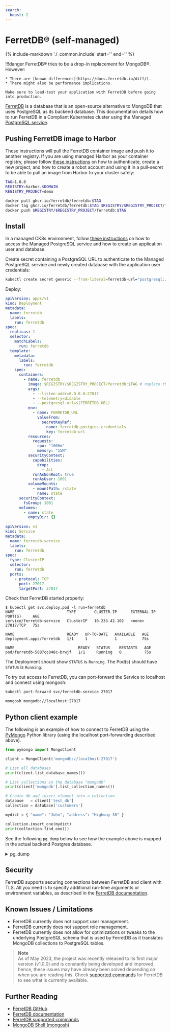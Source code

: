 ```yaml
---
search:
  boost: 2
---
```

# FerretDB® (self-managed)

{%
   include-markdown './_common.include'
   start='<!--disclaimer-start-->'
   end='<!--disclaimer-end-->'
%}

!!!danger
FerretDB® tries to be a drop-in replacement for MongoDB®. However:

    * There are [known differences](https://docs.ferretdb.io/diff/).
    * There might also be performance implications.

    Make sure to load-test your application with FerretDB before going into production.

[FerretDB](https://www.ferretdb.com/) is a database that is an open-source alternative to MongoDB that uses PostgreSQL as its backend database. This documentation details how to run FerretDB in a Compliant Kubernetes cluster using the Managed [PostgreSQL service](../additional-services/postgresql.md).

## Pushing FerretDB image to Harbor

These instructions will pull the FerretDB container image and push it to another registry. If you are using managed Harbor as your container registry, please follow [these instructions](../deploy.md) on how to authenticate, create a new project, and how to create a robot account and using it in a pull-secret to be able to pull an image from Harbor to your cluster safely:

```sh
TAG=1.0.0
REGISTRY=harbor.$DOMAIN
REGISTRY_PROJECT=demo

docker pull ghcr.io/ferretdb/ferretdb:$TAG
docker tag ghcr.io/ferretdb/ferretdb:$TAG $REGISTRY/$REGISTRY_PROJECT/ferretdb:$TAG
docker push $REGISTRY/$REGISTRY_PROJECT/ferretdb:$TAG
```

## Install

In a managed CK8s environment, follow [these instructions](../additional-services/postgresql.md#getting-access) on how to access the Managed PostgreSQL service and how to create an application user and database.

Create secret containing a PostgreSQL URL to authenticate to the Managed PostgreSQL service and newly created database with the application user credentials:

```sh
kubectl create secret generic --from-literal=ferretdb-url="postgresql://$APP_USERNAME:$APP_PASSWORD@$PGHOST:$PGPORT/$APP_DATABASE" ferretdb-postgres-credentials
```

Deploy:

```yaml
apiVersion: apps/v1
kind: Deployment
metadata:
  name: ferretdb
  labels:
    run: ferretdb
spec:
  replicas: 1
  selector:
    matchLabels:
      run: ferretdb
  template:
    metadata:
      labels:
        run: ferretdb
    spec:
      containers:
        - name: ferretdb
          image: $REGISTRY/$REGISTRY_PROJECT/ferretdb:$TAG # replace this
          args:
            - --listen-addr=0.0.0.0:27017
            - --telemetry=disable
            - --postgresql-url=$(FERRETDB_URL)
          env:
            - name: FERRETDB_URL
              valueFrom:
                secretKeyRef:
                  name: ferretdb-postgres-credentials
                  key: ferretdb-url
          resources:
            requests:
              cpu: "1000m"
              memory: "15M"
          securityContext:
            capabilities:
              drop:
                - ALL
            runAsNonRoot: true
            runAsUser: 1001
          volumeMounts:
            - mountPath: /state
              name: state
      securityContext:
        fsGroup: 1001
      volumes:
        - name: state
          emptyDir: {}
---
apiVersion: v1
kind: Service
metadata:
  name: ferretdb-service
  labels:
    run: ferretdb
spec:
  type: ClusterIP
  selector:
    run: ferretdb
  ports:
    - protocol: TCP
      port: 27017
      targetPort: 27017
```

Check that FerretDB started properly:

```console
$ kubectl get svc,deploy,pod -l run=ferretdb
NAME                       TYPE        CLUSTER-IP      EXTERNAL-IP   PORT(S)     AGE
service/ferretdb-service   ClusterIP   10.233.42.102   <none>        27017/TCP   75s

NAME                       READY   UP-TO-DATE   AVAILABLE   AGE
deployment.apps/ferretdb   1/1     1            1           75s

NAME                            READY   STATUS    RESTARTS   AGE
pod/ferretdb-5887cc848c-brwjf   1/1     Running   0          75s
```

The Deployment should show `STATUS` is `Running`. The Pod(s) should have `STATUS` is `Running`.

To try out access to FerretDB, you can port-forward the Service to localhost and connect using mongosh:

```sh
kubectl port-forward svc/ferretdb-service 27017

mongosh mongodb://localhost:27017
```

## Python client example

The following is an example of how to connect to FerretDB using the [PyMongo](https://pymongo.readthedocs.io/en/stable/) Python library (using the localhost port-forwarding described above).

```python
from pymongo import MongoClient

client = MongoClient('mongodb://localhost:27017')

# List all databases
print(client.list_database_names())

# List collections in the database "mongodb"
print(client['mongodb'].list_collection_names())

# Create db and insert element into a collection
database   = client['test_db']
collection = database['customers']

mydict = { "name": "John", "address": "Highway 38" }

collection.insert_one(mydict)
print(collection.find_one())
```

See the following `pg_dump` below to see how the example above is mapped in the actual backend Postgres database.

<details>
<summary>pg_dump</summary>

```sql
--
-- PostgreSQL database dump
--

-- Dumped from database version 14.6 (Ubuntu 14.6-1.pgdg22.04+1)
-- Dumped by pg_dump version 15.1 (Ubuntu 15.1-1.pgdg22.04+1)

SET statement_timeout = 0;
SET lock_timeout = 0;
SET idle_in_transaction_session_timeout = 0;
SET client_encoding = 'UTF8';
SET standard_conforming_strings = on;
SELECT pg_catalog.set_config('search_path', '', false);
SET check_function_bodies = false;
SET xmloption = content;
SET client_min_messages = warning;
SET row_security = off;

--
-- Name: test_db; Type: SCHEMA; Schema: -; Owner: ferretdb
--

CREATE SCHEMA test_db;


ALTER SCHEMA test_db OWNER TO ferretdb;

SET default_tablespace = '';

SET default_table_access_method = heap;

--
-- Name: _ferretdb_database_metadata; Type: TABLE; Schema: test_db; Owner: ferretdb
--

CREATE TABLE test_db._ferretdb_database_metadata (
    _jsonb jsonb
);


ALTER TABLE test_db._ferretdb_database_metadata OWNER TO ferretdb;

--
-- Name: customers_c09344de; Type: TABLE; Schema: test_db; Owner: ferretdb
--

CREATE TABLE test_db.customers_c09344de (
    _jsonb jsonb
);


ALTER TABLE test_db.customers_c09344de OWNER TO ferretdb;

--
-- Data for Name: _ferretdb_database_metadata; Type: TABLE DATA; Schema: test_db; Owner: ferretdb
--

COPY test_db._ferretdb_database_metadata (_jsonb) FROM stdin;
{"$s": {"p": {"_id": {"t": "string"}, "table": {"t": "string"}, "indexes": {"i": [{"t": "object", "$s": {"p": {"key": {"t": "object", "$s": {"p": {"_id": {"t": "int"}}, "$k": ["_id"]}}, "name": {"t": "string"}, "unique": {"t": "bool"}, "pgindex": {"t": "string"}}, "$k": ["pgindex", "name", "key", "unique"]}}], "t": "array"}}, "$k": ["_id", "table", "indexes"]}, "_id": "customers", "table": "customers_c09344de", "indexes": [{"key": {"_id": 1}, "name": "_id_", "unique": true, "pgindex": "customers__id__e06693c2_idx"}]}
\.


--
-- Data for Name: customers_c09344de; Type: TABLE DATA; Schema: test_db; Owner: ferretdb
--

COPY test_db.customers_c09344de (_jsonb) FROM stdin;
{"$s": {"p": {"_id": {"t": "objectId"}, "name": {"t": "string"}, "address": {"t": "string"}}, "$k": ["_id", "name", "address"]}, "_id": "6454cd232da4567e5cd31f39", "name": "John", "address": "Highway 37"}
\.


--
-- Name: _ferretdb_database_metadata_id_idx; Type: INDEX; Schema: test_db; Owner: ferretdb
--

CREATE UNIQUE INDEX _ferretdb_database_metadata_id_idx ON test_db._ferretdb_database_metadata USING btree (((_jsonb -> '_id'::text)));


--
-- Name: customers__id__e06693c2_idx; Type: INDEX; Schema: test_db; Owner: ferretdb
--

CREATE UNIQUE INDEX customers__id__e06693c2_idx ON test_db.customers_c09344de USING btree (((_jsonb -> '_id'::text)));


--
-- PostgreSQL database dump complete
--
```

</details>

## Security

FerretDB supports securing connections between FerretDB and client with TLS. All you need is to specify additional run-time arguments or environment variables, as described in the [FerretDB documentation](https://docs.ferretdb.io/security/).

## Known Issues / Limitations

- FerretDB currently does not support user management.
- FerretDB currently does not support role management.
- FerretDB currently does not allow for optimizations or tweaks to the underlying PostgreSQL schema that is used by FerretDB as it translates MongoDB collections to PostgreSQL tables.

> **Note** <br/>
> As of May 2023, the project was recently released to its first major version (v1.0.0) and is constantly being developed and improved, hence, these issues may have already been solved depending on when you are reading this. Check [supported commands](https://docs.ferretdb.io/reference/supported-commands/) for FerretDB to see what is currently available.

## Further Reading

- [FerretDB GitHub](https://github.com/FerretDB/FerretDB)
- [FerretDB documentation](https://docs.ferretdb.io/)
- [FerretDB supported commands](https://docs.ferretdb.io/reference/supported-commands/)
- [MongoDB Shell (mongosh)](https://www.mongodb.com/docs/mongodb-shell/)
